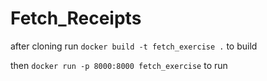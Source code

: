 # Fetch_Receipts


after cloning run `docker build -t fetch_exercise .` to build 

then `docker run -p 8000:8000 fetch_exercise` to run